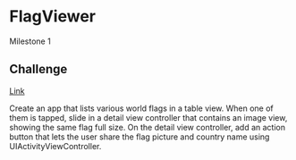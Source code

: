 # FlagViewer

Milestone 1

## Challenge

[Link](https://www.hackingwithswift.com/guide/2/3/challenge)

Create an app that lists various world flags in a table view. When one of them is tapped, slide in a detail view controller that contains an image view, showing the same flag full size. On the detail view controller, add an action button that lets the user share the flag picture and country name using UIActivityViewController.
